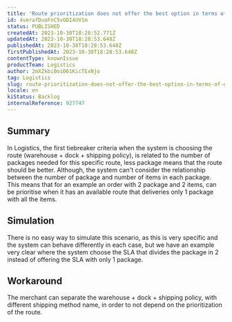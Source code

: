 ```yaml
---
title: 'Route prioritization does not offer the best option in terms of quantity of packages and items'
id: 4verafDuoFnC5vGDI4UV1m
status: PUBLISHED
createdAt: 2023-10-30T18:28:52.771Z
updatedAt: 2023-10-30T18:28:53.648Z
publishedAt: 2023-10-30T18:28:53.648Z
firstPublishedAt: 2023-10-30T18:28:53.648Z
contentType: knownIssue
productTeam: Logistics
author: 2mXZkbi0oi061KicTExNjo
tag: Logistics
slug: route-prioritization-does-not-offer-the-best-option-in-terms-of-quantity-of-packages-and-items
locale: en
kiStatus: Backlog
internalReference: 927747
---
```


## Summary


In Logistics, the first tiebreaker criteria when the system is choosing the route (warehouse + dock + shipping policy), is related to the number of packages needed for this specific route, less package means that the route should be better.
Although, the system can't consider the relationship between the number of package and number of items in each package.
This means that for an example an order with 2 package and 2 items, can be prioritise when it has an available route that deliveries only 1 package with all the items.


##

## Simulation


There is no easy way to simulate this scenario, as this is very specific and the system can behave differently in each case, but we have an example very clear where the system choose the SLA that divides the package in 2 instead of offering the SLA with only 1 package.


##

## Workaround


The merchant can separate the warehouse + dock + shipping policy, with different shipping method name, in order to not depend on the prioritization of the route.




